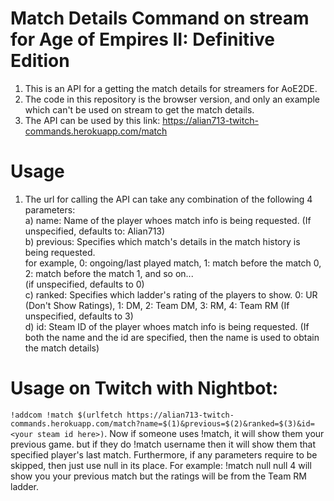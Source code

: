 # Match Details Command on stream for Age of Empires II: Definitive Edition
1. This is an API for a getting the match details for streamers for AoE2DE.
2. The code in this repository is the browser version, and only an example which can't be used on stream to get the match details.
3. The API can be used by this link: https://alian713-twitch-commands.herokuapp.com/match
# Usage
1. The url for calling the API can take any combination of the following 4 parameters:<br />
    a) name: Name of the player whoes match info is being requested. (If unspecified, defaults to: Alian713)<br />
    b) previous: Specifies which match's details in the match history is being requested.<br />
    for example, 0: ongoing/last played match, 1: match before the match 0, 2: match before the match 1, and so on...<br />
    (if unspecified, defaults to 0)<br />
    c) ranked: Specifies which ladder's rating of the players to show. 0: UR (Don't Show Ratings), 1: DM, 2: Team DM, 3: RM, 4: Team RM (If unspecified, defaults to 3)<br />
    d) id: Steam ID of the player whoes match info is being requested. (If both the name and the id are specified, then the name is used to obtain the match details)

# Usage on Twitch with Nightbot:
`!addcom !match $(urlfetch https://alian713-twitch-commands.herokuapp.com/match?name=$(1)&previous=$(2)&ranked=$(3)&id=<your steam id here>)`. Now if someone uses !match, it will show them your previous game. but if they do !match username then it will show them that specified player's last match. Furthermore, if any parameters require to be skipped, then just use null in its place. For example: !match null null 4 will show you your previous match but the ratings will be from the Team RM ladder.
